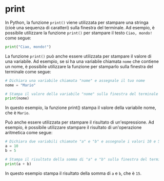 # print

In Python, la funzione `print()` viene utilizzata per stampare una stringa (cioè una sequenza di caratteri) sulla finestra del terminale. Ad esempio, è possibile utilizzare la funzione `print()` per stampare il testo `Ciao, mondo!` come segue:

```python
print("Ciao, mondo!")
```

La funzione `print()` può anche essere utilizzata per stampare il valore di una variabile. Ad esempio, se si ha una variabile chiamata `nome` che contiene un nome, è possibile utilizzare la funzione per stamparlo sulla finestra del terminale come segue:

```python
# Dichiara una variabile chiamata "nome" e assegnale il tuo nome
nome = "Mario"

# Stampa il valore della variabile "nome" sulla finestra del terminale
print(nome)
```

In questo esempio, la funzione print() stampa il valore della variabile nome, che è `Mario`.

Può anche essere utilizzata per stampare il risultato di un'espressione. Ad esempio, è possibile utilizzare stampare il risultato di un'operazione aritmetica come segue:

```python
# Dichiara due variabili chiamate "a" e "b" e assegnale i valori 10 e 5 rispettivamente
a = 10
b = 5

# Stampa il risultato della somma di "a" e "b" sulla finestra del terminale
print(a + b)
```

In questo esempio stampa il risultato della somma di `a` e `b`, che è `15`.
